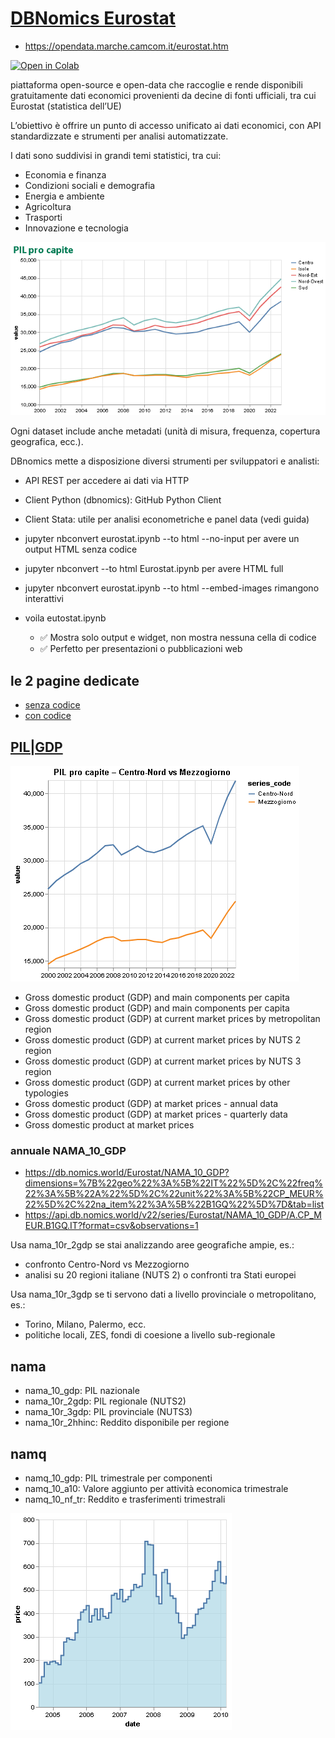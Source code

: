 # [DBNomics Eurostat](https://db.nomics.world/Eurostat)

- https://opendata.marche.camcom.it/eurostat.htm

[![Open in Colab](https://colab.research.google.com/assets/colab-badge.svg)](https://colab.research.google.com/github/paolovolterra/DBNomics/blob/main/docs/Eurostat.ipynb)

piattaforma open-source e open-data che raccoglie e rende disponibili gratuitamente dati economici provenienti da decine di fonti ufficiali, tra cui Eurostat (statistica dell’UE)

L’obiettivo è offrire un punto di accesso unificato ai dati economici, con API standardizzate e strumenti per analisi automatizzate.

I dati sono suddivisi in grandi temi statistici, tra cui:

- Economia e finanza
- Condizioni sociali e demografia
- Energia e ambiente
- Agricoltura
- Trasporti
- Innovazione e tecnologia

![](./docs/01.png)

Ogni dataset include anche metadati (unità di misura, frequenza, copertura geografica, ecc.).

DBnomics mette a disposizione diversi strumenti per sviluppatori e analisti:

- API REST per accedere ai dati via HTTP
- Client Python (dbnomics): GitHub Python Client
- Client Stata: utile per analisi econometriche e panel data (vedi guida)

- jupyter nbconvert eurostat.ipynb --to html --no-input per avere un output HTML senza codice
- jupyter nbconvert --to html Eurostat.ipynb per avere HTML full
- jupyter nbconvert eurostat.ipynb --to html --embed-images rimangono interattivi
- voila eutostat.ipynb 
    - ✅ Mostra solo output e widget, non mostra nessuna cella di codice
    - ✅ Perfetto per presentazioni o pubblicazioni web

## le 2 pagine dedicate

- [senza codice](https://paolovolterra.github.io/DBNomics/eurostat.html)
- [con codice](https://paolovolterra.github.io/DBNomics/Eurostat_full.html)


## [PIL|GDP](https://db.nomics.world/Eurostat/NAMQ_10_GDP?tab=list)

![](./docs/02.png)

- Gross domestic product (GDP) and main components per capita
- Gross domestic product (GDP) and main components per capita
- Gross domestic product (GDP) at current market prices by metropolitan region
- Gross domestic product (GDP) at current market prices by NUTS 2 region
- Gross domestic product (GDP) at current market prices by NUTS 3 region
- Gross domestic product (GDP) at current market prices by other typologies
- Gross domestic product (GDP) at market prices - annual data
- Gross domestic product (GDP) at market prices - quarterly data
- Gross domestic product at market prices

### annuale NAMA_10_GDP
- https://db.nomics.world/Eurostat/NAMA_10_GDP?dimensions=%7B%22geo%22%3A%5B%22IT%22%5D%2C%22freq%22%3A%5B%22A%22%5D%2C%22unit%22%3A%5B%22CP_MEUR%22%5D%2C%22na_item%22%3A%5B%22B1GQ%22%5D%7D&tab=list
- https://api.db.nomics.world/v22/series/Eurostat/NAMA_10_GDP/A.CP_MEUR.B1GQ.IT?format=csv&observations=1

Usa nama_10r_2gdp se stai analizzando aree geografiche ampie, es.:
- confronto Centro-Nord vs Mezzogiorno
- analisi su 20 regioni italiane (NUTS 2) o confronti tra Stati europei

Usa nama_10r_3gdp se ti servono dati a livello provinciale o metropolitano, es.:
- Torino, Milano, Palermo, ecc.
- politiche locali, ZES, fondi di coesione a livello sub-regionale

## nama

- nama_10_gdp: PIL nazionale
- nama_10r_2gdp: PIL regionale (NUTS2)
- nama_10r_3gdp: PIL provinciale (NUTS3)
- nama_10r_2hhinc: Reddito disponibile per regione

## namq
- namq_10_gdp: PIL trimestrale per componenti
- namq_10_a10: Valore aggiunto per attività economica trimestrale
- namq_10_nf_tr: Reddito e trasferimenti trimestrali

![](./docs/03.png)
